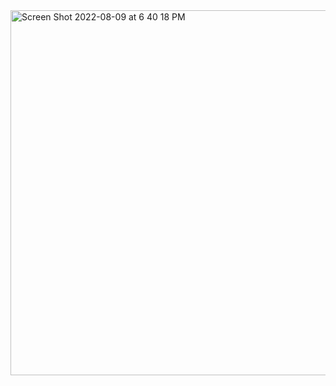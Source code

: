 <img width="584" alt="Screen Shot 2022-08-09 at 6 40 18 PM" src="https://user-images.githubusercontent.com/96802470/183785662-6f4784e8-02c2-4d12-9ac4-cfcb1a10d630.png">
